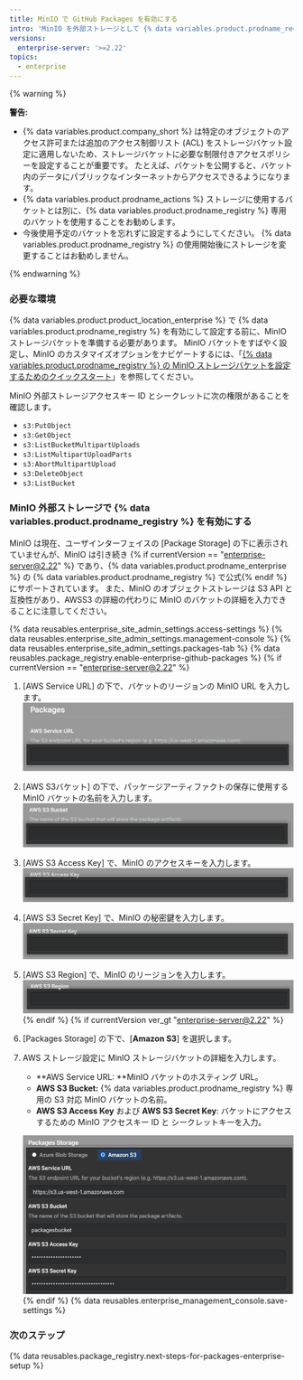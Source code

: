 ```yaml
---
title: MinIO で GitHub Packages を有効にする
intro: 'MinIO を外部ストレージとして {% data variables.product.prodname_registry %} を設定します。'
versions:
  enterprise-server: '>=2.22'
topics:
  - enterprise
---
```


{% warning %}

**警告:**
- {% data variables.product.company_short %} は特定のオブジェクトのアクセス許可または追加のアクセス制御リスト (ACL) をストレージバケット設定に適用しないため、ストレージバケットに必要な制限付きアクセスポリシーを設定することが重要です。 たとえば、バケットを公開すると、バケット内のデータにパブリックなインターネットからアクセスできるようになります。
- {% data variables.product.prodname_actions %} ストレージに使用するバケットとは別に、{% data variables.product.prodname_registry %} 専用のバケットを使用することをお勧めします。
- 今後使用予定のバケットを忘れずに設定するようにしてください。 {% data variables.product.prodname_registry %} の使用開始後にストレージを変更することはお勧めしません。

{% endwarning %}
### 必要な環境
{% data variables.product.product_location_enterprise %} で {% data variables.product.prodname_registry %} を有効にして設定する前に、MinIO ストレージバケットを準備する必要があります。 MinIO バケットをすばやく設定し、MinIO のカスタマイズオプションをナビゲートするには、「[{% data variables.product.prodname_registry %} の MinIO ストレージバケットを設定するためのクイックスタート](/admin/packages/quickstart-for-configuring-your-minio-storage-bucket-for-github-packages)」を参照してください。

MinIO 外部ストレージアクセスキー ID とシークレットに次の権限があることを確認します。
  - `s3:PutObject`
  - `s3:GetObject`
  - `s3:ListBucketMultipartUploads`
  - `s3:ListMultipartUploadParts`
  - `s3:AbortMultipartUpload`
  - `s3:DeleteObject`
  - `s3:ListBucket`

### MinIO 外部ストレージで {% data variables.product.prodname_registry %} を有効にする

MinIO は現在、ユーザインターフェイスの [Package Storage] の下に表示されていませんが、MinIO は引き続き {% if currentVersion == "enterprise-server@2.22" %} であり、{% data variables.product.prodname_enterprise %} の {% data variables.product.prodname_registry %} で公式{% endif %}にサポートされています。 また、MinIO のオブジェクトストレージは S3 API と互換性があり、AWSS3 の詳細の代わりに MinIO のバケットの詳細を入力できることに注意してください。

{% data reusables.enterprise_site_admin_settings.access-settings %}
{% data reusables.enterprise_site_admin_settings.management-console %}
{% data reusables.enterprise_site_admin_settings.packages-tab %}
{% data reusables.package_registry.enable-enterprise-github-packages %}
{% if currentVersion == "enterprise-server@2.22" %}
1. [AWS Service URL] の下で、バケットのリージョンの MinIO URL を入力します。 ![[AWS Service URL] フィールド](/assets/images/enterprise/site-admin-settings/storage-service-url.png)
1. [AWS S3バケット] の下で、パッケージアーティファクトの保存に使用する MinIO バケットの名前を入力します。 ![[AWS S3 Bucket] フィールド](/assets/images/enterprise/site-admin-settings/aws-s3-bucket.png)
1. [AWS S3 Access Key] で、MinIO のアクセスキーを入力します。 ![[AWS S3 Access Key] フィールド](/assets/images/enterprise/site-admin-settings/aws-s3-access-key.png)
1. [AWS S3 Secret Key] で、MinIO の秘密鍵を入力します。 ![[AWS S3 Secret Key] フィールド](/assets/images/enterprise/site-admin-settings/aws-s3-secret-key.png)
1. [AWS S3 Region] で、MinIO のリージョンを入力します。 ![[AWS S3 Region] フィールド](/assets/images/enterprise/site-admin-settings/aws-s3-region.png)
{% endif %}
{% if currentVersion ver_gt "enterprise-server@2.22" %}
1. [Packages Storage] の下で、[**Amazon S3**] を選択します。
1. AWS ストレージ設定に MinIO ストレージバケットの詳細を入力します。
    - **AWS Service URL: **MinIO バケットのホスティング URL。
    - **AWS S3 Bucket:** {% data variables.product.prodname_registry %} 専用の S3 対応 MinIO バケットの名前。
    - **AWS S3 Access Key** および **AWS S3 Secret Key**: バケットにアクセスするための MinIO アクセスキー ID と シークレットキーを入力。

    ![S3 AWS バケットの詳細入力ボックス](/assets/images/help/package-registry/s3-aws-storage-bucket-details.png)
{% endif %}
{% data reusables.enterprise_management_console.save-settings %}

### 次のステップ

{% data reusables.package_registry.next-steps-for-packages-enterprise-setup %}

